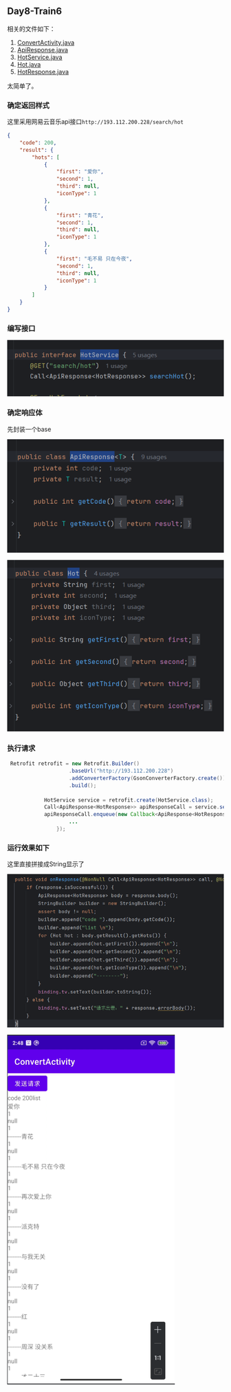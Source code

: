 ## Day8-Train6

相关的文件如下：

1. [ConvertActivity.java](app/src/main/java/fan/akua/day9/activities/ConvertActivity.java)
2. [ApiResponse.java](app/src/main/java/fan/akua/day9/bean/ApiResponse.java)
3. [HotService.java](app/src/main/java/fan/akua/day9/api/HotService.java)
4. [Hot.java](app/src/main/java/fan/akua/day9/bean/Hot.java)
5. [HotResponse.java](app/src/main/java/fan/akua/day9/bean/HotResponse.java)

太简单了。

### 确定返回样式

这里采用网易云音乐api接口`http://193.112.200.228/search/hot`

```json
{
    "code": 200,
    "result": {
        "hots": [
            {
                "first": "爱你",
                "second": 1,
                "third": null,
                "iconType": 1
            },
            {
                "first": "青花",
                "second": 1,
                "third": null,
                "iconType": 1
            },
            {
                "first": "毛不易 只在今夜",
                "second": 1,
                "third": null,
                "iconType": 1
            }
        ]
    }
}
```

### 编写接口

![接口](vx_images/398726043153382.png)

### 确定响应体

先封装一个base

![ApiResponse](vx_images/27145270390898.png)

![Hot](vx_images/109068534635648.png)

### 执行请求

```java
 Retrofit retrofit = new Retrofit.Builder()
                    .baseUrl("http://193.112.200.228")
                    .addConverterFactory(GsonConverterFactory.create())
                    .build();

            HotService service = retrofit.create(HotService.class);
            Call<ApiResponse<HotResponse>> apiResponseCall = service.searchHot();
            apiResponseCall.enqueue(new Callback<ApiResponse<HotResponse>>() {
                    ...
                });
```

### 运行效果如下

这里直接拼接成String显示了

![onResponse](vx_images/228007960349777.png)

![运行结果](vx_images/339995620243866.png)
